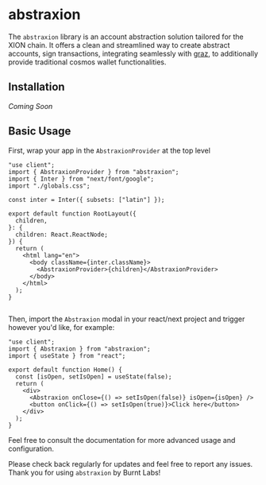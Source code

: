 # abstraxion

The `abstraxion` library is an account abstraction solution tailored for the XION chain. It offers a clean and streamlined way to create abstract accounts, sign transactions, integrating seamlessly with [graz](https://github.com/graz-sh/graz), to additionally provide traditional cosmos wallet functionalities.

## Installation

_Coming Soon_

## Basic Usage

First, wrap your app in the `AbstraxionProvider` at the top level

```
"use client";
import { AbstraxionProvider } from "abstraxion";
import { Inter } from "next/font/google";
import "./globals.css";

const inter = Inter({ subsets: ["latin"] });

export default function RootLayout({
  children,
}: {
  children: React.ReactNode;
}) {
  return (
    <html lang="en">
      <body className={inter.className}>
        <AbstraxionProvider>{children}</AbstraxionProvider>
      </body>
    </html>
  );
}


```

Then, import the `Abstraxion` modal in your react/next project and trigger however you'd like, for example:

```
"use client";
import { Abstraxion } from "abstraxion";
import { useState } from "react";

export default function Home() {
  const [isOpen, setIsOpen] = useState(false);
  return (
    <div>
      <Abstraxion onClose={() => setIsOpen(false)} isOpen={isOpen} />
      <button onClick={() => setIsOpen(true)}>Click here</button>
    </div>
  );
}

```

Feel free to consult the documentation for more advanced usage and configuration.

Please check back regularly for updates and feel free to report any issues. Thank you for using `abstraxion` by Burnt Labs!
